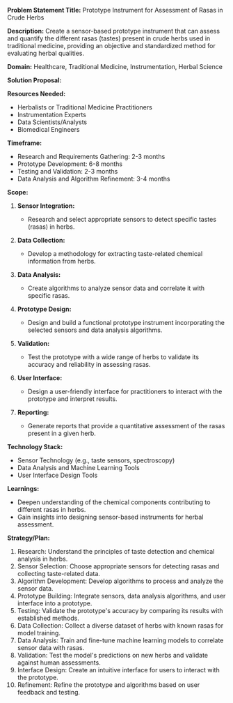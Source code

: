 **Problem Statement Title:** Prototype Instrument for Assessment of Rasas in Crude Herbs

**Description:** Create a sensor-based prototype instrument that can assess and quantify the different rasas (tastes) present in crude herbs used in traditional medicine, providing an objective and standardized method for evaluating herbal qualities.

**Domain:** Healthcare, Traditional Medicine, Instrumentation, Herbal Science

**Solution Proposal:**

**Resources Needed:**
- Herbalists or Traditional Medicine Practitioners
- Instrumentation Experts
- Data Scientists/Analysts
- Biomedical Engineers

**Timeframe:**
- Research and Requirements Gathering: 2-3 months
- Prototype Development: 6-8 months
- Testing and Validation: 2-3 months
- Data Analysis and Algorithm Refinement: 3-4 months

**Scope:**
1. **Sensor Integration:**
   - Research and select appropriate sensors to detect specific tastes (rasas) in herbs.

2. **Data Collection:**
   - Develop a methodology for extracting taste-related chemical information from herbs.

3. **Data Analysis:**
   - Create algorithms to analyze sensor data and correlate it with specific rasas.

4. **Prototype Design:**
   - Design and build a functional prototype instrument incorporating the selected sensors and data analysis algorithms.

5. **Validation:**
   - Test the prototype with a wide range of herbs to validate its accuracy and reliability in assessing rasas.

6. **User Interface:**
   - Design a user-friendly interface for practitioners to interact with the prototype and interpret results.

7. **Reporting:**
   - Generate reports that provide a quantitative assessment of the rasas present in a given herb.

**Technology Stack:**
- Sensor Technology (e.g., taste sensors, spectroscopy)
- Data Analysis and Machine Learning Tools
- User Interface Design Tools

**Learnings:**
- Deepen understanding of the chemical components contributing to different rasas in herbs.
- Gain insights into designing sensor-based instruments for herbal assessment.

**Strategy/Plan:**
1. Research: Understand the principles of taste detection and chemical analysis in herbs.
2. Sensor Selection: Choose appropriate sensors for detecting rasas and collecting taste-related data.
3. Algorithm Development: Develop algorithms to process and analyze the sensor data.
4. Prototype Building: Integrate sensors, data analysis algorithms, and user interface into a prototype.
5. Testing: Validate the prototype's accuracy by comparing its results with established methods.
6. Data Collection: Collect a diverse dataset of herbs with known rasas for model training.
7. Data Analysis: Train and fine-tune machine learning models to correlate sensor data with rasas.
8. Validation: Test the model's predictions on new herbs and validate against human assessments.
9. Interface Design: Create an intuitive interface for users to interact with the prototype.
10. Refinement: Refine the prototype and algorithms based on user feedback and testing.